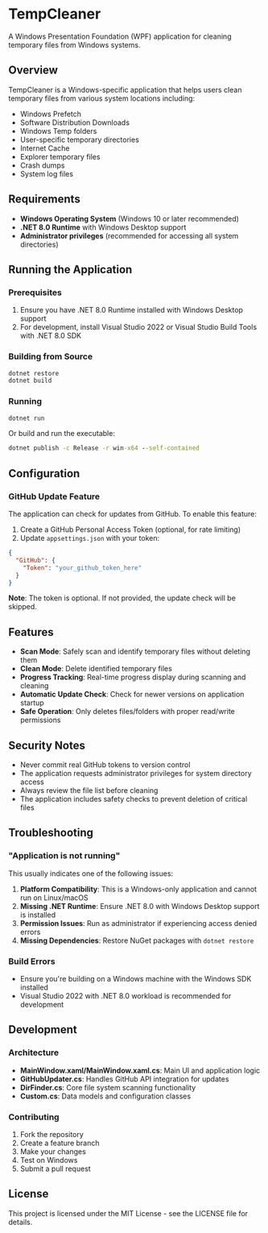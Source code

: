 # TempCleaner

A Windows Presentation Foundation (WPF) application for cleaning temporary files from Windows systems.

## Overview

TempCleaner is a Windows-specific application that helps users clean temporary files from various system locations including:
- Windows Prefetch
- Software Distribution Downloads
- Windows Temp folders
- User-specific temporary directories
- Internet Cache
- Explorer temporary files
- Crash dumps
- System log files

## Requirements

- **Windows Operating System** (Windows 10 or later recommended)
- **.NET 8.0 Runtime** with Windows Desktop support
- **Administrator privileges** (recommended for accessing all system directories)

## Running the Application

### Prerequisites
1. Ensure you have .NET 8.0 Runtime installed with Windows Desktop support
2. For development, install Visual Studio 2022 or Visual Studio Build Tools with .NET 8.0 SDK

### Building from Source
```cmd
dotnet restore
dotnet build
```

### Running
```cmd
dotnet run
```

Or build and run the executable:
```cmd
dotnet publish -c Release -r win-x64 --self-contained
```

## Configuration

### GitHub Update Feature
The application can check for updates from GitHub. To enable this feature:

1. Create a GitHub Personal Access Token (optional, for rate limiting)
2. Update `appsettings.json` with your token:
```json
{
  "GitHub": {
    "Token": "your_github_token_here"
  }
}
```

**Note**: The token is optional. If not provided, the update check will be skipped.

## Features

- **Scan Mode**: Safely scan and identify temporary files without deleting them
- **Clean Mode**: Delete identified temporary files
- **Progress Tracking**: Real-time progress display during scanning and cleaning
- **Automatic Update Check**: Check for newer versions on application startup
- **Safe Operation**: Only deletes files/folders with proper read/write permissions

## Security Notes

- Never commit real GitHub tokens to version control
- The application requests administrator privileges for system directory access
- Always review the file list before cleaning
- The application includes safety checks to prevent deletion of critical files

## Troubleshooting

### "Application is not running"
This usually indicates one of the following issues:

1. **Platform Compatibility**: This is a Windows-only application and cannot run on Linux/macOS
2. **Missing .NET Runtime**: Ensure .NET 8.0 with Windows Desktop support is installed
3. **Permission Issues**: Run as administrator if experiencing access denied errors
4. **Missing Dependencies**: Restore NuGet packages with `dotnet restore`

### Build Errors
- Ensure you're building on a Windows machine with the Windows SDK installed
- Visual Studio 2022 with .NET 8.0 workload is recommended for development

## Development

### Architecture
- **MainWindow.xaml/MainWindow.xaml.cs**: Main UI and application logic
- **GitHubUpdater.cs**: Handles GitHub API integration for updates
- **DirFinder.cs**: Core file system scanning functionality
- **Custom.cs**: Data models and configuration classes

### Contributing
1. Fork the repository
2. Create a feature branch
3. Make your changes
4. Test on Windows
5. Submit a pull request

## License

This project is licensed under the MIT License - see the LICENSE file for details.